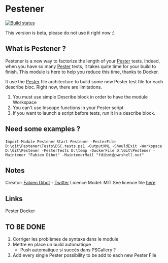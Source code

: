 # Pestener

[![Build status](https://ci.appveyor.com/api/projects/status/x3er7r2p0n96wggd?svg=true)](https://ci.appveyor.com/project/fabiendibot/Pestener)

This version is beta, please do not use it right now :)

## What is Pestener ?

Pestener is a new way to factorize the length of your [Pester](https://github.com/Pester) tests.
Indeed, when you have so many [Pester](https://github.com/Pester) tests, it takes quite time for your build to finish.
This module is here to help you reduce this time, thanks to Docker.

It use the [Pester](https://github.com/Pester) file architecture to build some new Pester test file for each describe bloc.
Right now, there are limitations.
1. You must use simple Describe block in order to have the module Workspace
2. You can't use Inscope functions in your Pester script
3. If you want to launch a script before tests, run it in a describe block.

## Need some examples ?
``Import-Module Pestener``
``Start-Pestener -PesterFile D:\git\Pestener\Tests\DSC.tests.ps1 -OutputXML -ShouldExit -Workspace D:\Git\Pestener -PesterTests D:\temp -DockerFile D:\Git\Pestener -Maintener "Fabien Dibot" -MaintenerMail "fdibot@pwrshell.net"``

## Notes
Creator: [Fabien Dibot](https://pwrshell.net) - [Twitter](https://twitter.com/fdibot)
Licence Model: MIT See licence file [here](https://github.com/fabiendibot/Pestener/LICENCE)

## Links
Pester
Docker


## TO BE DONE 

1. Corriger les problèmes de syntaxe dans le module
2. Mettre en place un build automatique
     * Push automatique si succès dans PSGallery ?
3. Add every single Pester possibility to be add to each new Pester File

